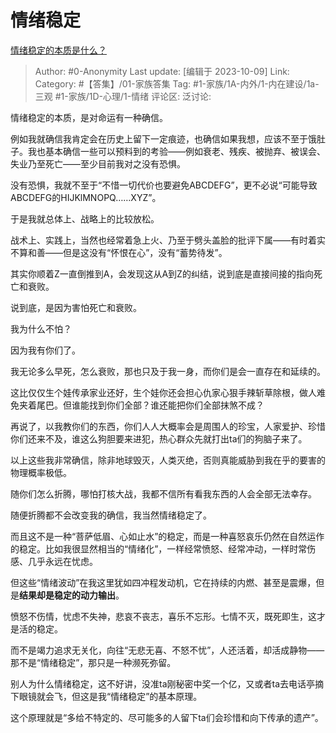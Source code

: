 # 情绪稳定
[情绪稳定的本质是什么？](https://www.zhihu.com/question/607297046/answer/3242014062)

> Author: #0-Anonymity
> Last update: [编辑于 2023-10-09]
> Link:
> Category: #【答集】/01-家族答集
> Tag: #1-家族/1A-内外/1-内在建设/1a-三观 #1-家族/1D-心理/1-情绪
> 评论区:
> 泛讨论:

情绪稳定的本质，是对命运有一种确信。

例如我就确信我肯定会在历史上留下一定痕迹，也确信如果我想，应该不至于饿肚子。我也基本确信一些可以预料到的考验——例如衰老、残疾、被抛弃、被误会、失业乃至死亡——至少目前我对之没有恐惧。

没有恐惧，我就不至于“不惜一切代价也要避免ABCDEFG”，更不必说“可能导致ABCDEFG的HIJKlMNOPQ……XYZ”。

于是我就总体上、战略上的比较放松。

战术上、实践上，当然也经常着急上火、乃至于劈头盖脸的批评下属——有时着实不算和善——但是这没有“怀恨在心”，没有“蓄势待发”。

其实你顺着Z一直倒推到A，会发现这从A到Z的纠结，说到底是直接间接的指向死亡和衰败。

说到底，是因为害怕死亡和衰败。

我为什么不怕？

因为我有你们了。

我无论多么早死，怎么衰败，那也只及于我一身，而你们是会一直存在和延续的。

这比仅仅生个娃传承家业还好，生个娃你还会担心仇家心狠手辣斩草除根，做人难免夹着尾巴。但谁能找到你们全部？谁还能把你们全部抹煞不成？

再说了，以我教你们的东西，你们人人大概率会是周围人的珍宝，人家爱护、珍惜你们还来不及，谁这么狗胆要来进犯，热心群众先就打出ta们的狗脑子来了。

以上这些我非常确信，除非地球毁灭，人类灭绝，否则真能威胁到我在乎的要害的物理概率极低。

随你们怎么折腾，哪怕打核大战，我都不信所有看我东西的人会全部无法幸存。

随便折腾都不会改变我的确信，我当然情绪稳定了。

而且这不是一种“菩萨低眉、心如止水”的稳定，而是一种喜怒哀乐仍然在自然运作的稳定。比如我很显然相当的“情绪化”，一样经常愤怒、经常冲动，一样时常伤感、几乎永远在忧虑。

但这些“情绪波动”在我这里犹如四冲程发动机，它在持续的内燃、甚至是震爆，但是**结果却是稳定的动力输出**。

愤怒不伤情，忧虑不失神，悲哀不丧志，喜乐不忘形。七情不灭，既死即生，这才是活的稳定。

而不是竭力追求无关化，向往“无悲无喜、不怒不忧”，人还活着，却活成静物——那不是“情绪稳定”，那只是一种濒死弥留。

别人为什么情绪稳定，这不好讲，没准ta刚秘密中奖一个亿，又或者ta去电话亭摘下眼镜就会飞，但这是我“情绪稳定”的基本原理。

这个原理就是“多给不特定的、尽可能多的人留下ta们会珍惜和向下传承的遗产”。
